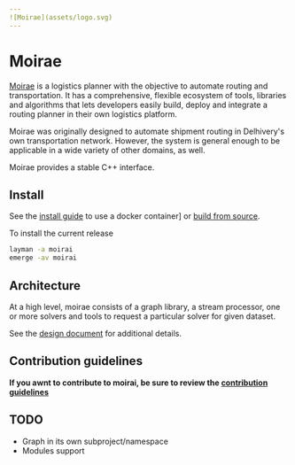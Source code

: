 ```yaml
---
![Moirae](assets/logo.svg)
---
```


# Moirae

[Moirae](https://github.com/delhivery/moirai) is a logistics planner with the
objective to automate routing and transportation. It has a comprehensive,
flexible ecosystem of tools, libraries and algorithms that lets developers easily
build, deploy and integrate a routing planner in their own logistics platform.

Moirae was originally designed to automate shipment routing in Delhivery's own
transportation network. However, the system is general enough to be applicable in
a wide variety of other domains, as well.

Moirae provides a stable C++ interface.

## Install

See the [install guide](Install.md) to use a docker container] or
[build from source](Build.md).

To install the current release

```bash
layman -a moirai
emerge -av moirai
```

## Architecture

At a high level, moirae consists of a graph library, a stream processor, one or
more solvers and tools to request a particular solver for given dataset.

See the [design document](Architecture.md) for additional details.

## Contribution guidelines

**If you awnt to contribute to moirai, be sure to review the
[contribution guidelines](Contributing.md)**

## TODO

- Graph in its own subproject/namespace
- Modules support
